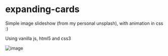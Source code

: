 # expanding-cards

Simple image slideshow (from my personal unsplash), with animation in css :)

Using vanilla js, html5 and css3

![image](https://user-images.githubusercontent.com/408965/200147842-92de4e47-bfe3-45ae-b289-7cc4ea05846d.png)
